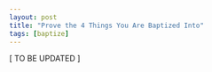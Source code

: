 ```yaml
---
layout: post
title: "Prove the 4 Things You Are Baptized Into"
tags: [baptize]
---
```


\[ TO BE UPDATED \]
